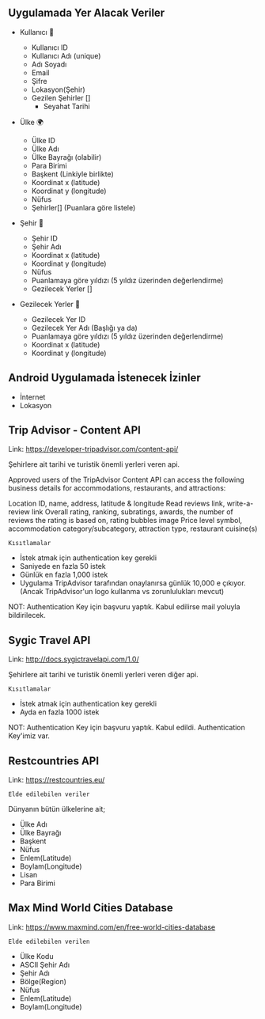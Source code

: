 ## Uygulamada Yer Alacak Veriler 

* Kullanıcı :bust_in_silhouette:
    * Kullanıcı ID
    * Kullanıcı Adı (unique)
    * Adı Soyadı
    * Email
    * Şifre
    * Lokasyon(Şehir)
    * Gezilen Şehirler []
        * Seyahat Tarihi

* Ülke :earth_africa:
    * Ülke ID
    * Ülke Adı
    * Ülke Bayrağı (olabilir)
    * Para Birimi
    * Başkent (Linkiyle birlikte)
    * Koordinat x (latitude)
    * Koordinat y (longitude)
    * Nüfus
    * Şehirler[] (Puanlara göre listele)

* Şehir :city_sunset:
    * Şehir ID
    * Şehir Adı
    * Koordinat x (latitude)
    * Koordinat y (longitude)
    * Nüfus
    * Puanlamaya göre yıldızı (5 yıldız üzerinden değerlendirme)
    * Gezilecek Yerler []

* Gezilecek Yerler :rainbow:
    * Gezilecek Yer ID
    * Gezilecek Yer Adı (Başlığı ya da)
    * Puanlamaya göre yıldızı (5 yıldız üzerinden değerlendirme)
    * Koordinat x (latitude)
    * Koordinat y (longitude)

## Android Uygulamada İstenecek İzinler 

* İnternet
* Lokasyon    

## Trip Advisor - Content API

Link: https://developer-tripadvisor.com/content-api/

Şehirlere ait tarihi ve turistik önemli yerleri veren api.

Approved users of the TripAdvisor Content API can access the following business details for accommodations, restaurants, and attractions:

Location ID, name, address, latitude & longitude
Read reviews link, write-a-review link
Overall rating, ranking, subratings, awards, the number of reviews the rating is based on, rating bubbles image
Price level symbol, accommodation category/subcategory, attraction type, restaurant cuisine(s)

```Kısıtlamalar```
* İstek atmak için authentication key gerekli
* Saniyede en fazla 50 istek
* Günlük en fazla 1,000 istek
* Uygulama TripAdvisor tarafından onaylanırsa günlük 10,000 e çıkıyor. (Ancak TripAdvisor'un logo kullanma vs zorunlulukları mevcut)

NOT: Authentication Key için başvuru yaptık. Kabul edilirse mail yoluyla bildirilecek.

## Sygic Travel API

Link: http://docs.sygictravelapi.com/1.0/

Şehirlere ait tarihi ve turistik önemli yerleri veren diğer api.

```Kısıtlamalar```
* İstek atmak için authentication key gerekli
* Ayda en fazla 1000 istek

NOT: Authentication Key için başvuru yaptık. Kabul edildi. Authentication Key'imiz var.

## Restcountries API

Link: https://restcountries.eu/

```Elde edilebilen veriler```

Dünyanın bütün ülkelerine ait;
- Ülke Adı
- Ülke Bayrağı
- Başkent
- Nüfus
- Enlem(Latitude)
- Boylam(Longitude)
- Lisan
- Para Birimi

## Max Mind World Cities Database

Link: https://www.maxmind.com/en/free-world-cities-database

```Elde edilebilen verilen```

- Ülke Kodu
- ASCII Şehir Adı
- Şehir Adı
- Bölge(Region)
- Nüfus
- Enlem(Latitude)
- Boylam(Longitude)
